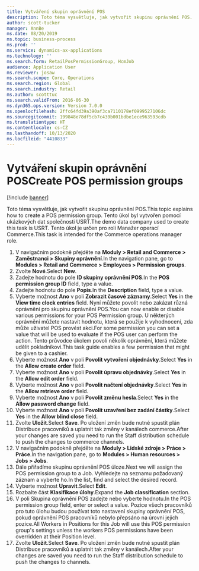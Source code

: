```yaml
---
title: Vytváření skupin oprávnění POS
description: Toto téma vysvětluje, jak vytvořit skupinu oprávnění POS.
author: scott-tucker
manager: AnnBe
ms.date: 08/20/2019
ms.topic: business-process
ms.prod: ''
ms.service: dynamics-ax-applications
ms.technology: ''
ms.search.form: RetailPosPermissionGroup, HcmJob
audience: Application User
ms.reviewer: josaw
ms.search.scope: Core, Operations
ms.search.region: Global
ms.search.industry: Retail
ms.author: scotttuc
ms.search.validFrom: 2016-06-30
ms.dyn365.ops.version: Version 7.0.0
ms.openlocfilehash: 2ffc64fd39a390af3ca7110178ef0999527106dc
ms.sourcegitcommit: 199848e78df5cb7c439b001bdbe1ece963593cdb
ms.translationtype: HT
ms.contentlocale: cs-CZ
ms.lasthandoff: 10/13/2020
ms.locfileid: "4410833"
---
```

# <a name="create-pos-permission-groups"></a><span data-ttu-id="6a62a-103">Vytváření skupin oprávnění POS</span><span class="sxs-lookup"><span data-stu-id="6a62a-103">Create POS permission groups</span></span>

[!include [banner](../includes/banner.md)]

<span data-ttu-id="6a62a-104">Toto téma vysvětluje, jak vytvořit skupinu oprávnění POS.</span><span class="sxs-lookup"><span data-stu-id="6a62a-104">This topic explains how to create a POS permission group.</span></span> <span data-ttu-id="6a62a-105">Tento úkol byl vytvořen pomocí ukázkových dat společnosti USRT.</span><span class="sxs-lookup"><span data-stu-id="6a62a-105">The demo data company used to create this task is USRT.</span></span> <span data-ttu-id="6a62a-106">Tento úkol je určen pro roli Manažer operací Commerce.</span><span class="sxs-lookup"><span data-stu-id="6a62a-106">This task is intended for the Commerce operations manager role.</span></span>

1. <span data-ttu-id="6a62a-107">V navigačním podokně přejděte na **Moduly > Retail and Commerce > Zaměstnanci > Skupiny oprávnění**.</span><span class="sxs-lookup"><span data-stu-id="6a62a-107">In the navigation pane, go to **Modules > Retail and Commerce > Employees > Permission groups**.</span></span>
2. <span data-ttu-id="6a62a-108">Zvolte **Nové**.</span><span class="sxs-lookup"><span data-stu-id="6a62a-108">Select **New**.</span></span>
3. <span data-ttu-id="6a62a-109">Zadejte hodnotu do pole **ID skupiny oprávnění POS**.</span><span class="sxs-lookup"><span data-stu-id="6a62a-109">In the **POS permission group ID** field, type a value.</span></span>
4. <span data-ttu-id="6a62a-110">Zadejte hodnotu do pole **Popis**.</span><span class="sxs-lookup"><span data-stu-id="6a62a-110">In the **Description** field, type a value.</span></span>
5. <span data-ttu-id="6a62a-111">Vyberte možnost **Ano** v poli **Zobrazit časové záznamy**.</span><span class="sxs-lookup"><span data-stu-id="6a62a-111">Select **Yes** in the **View time clock entries** field.</span></span> <span data-ttu-id="6a62a-112">Nyní můžete povolit nebo zakázat různá oprávnění pro skupinu oprávnění POS.</span><span class="sxs-lookup"><span data-stu-id="6a62a-112">You can now enable or disable various permissions for your POS Permission group.</span></span> <span data-ttu-id="6a62a-113">U některých oprávnění můžete nastavit hodnotu, která se použije k vyhodnocení, zda může uživatel POS provést akci.</span><span class="sxs-lookup"><span data-stu-id="6a62a-113">For some permission you can set a value that will be used to evaluate if the POS user can perform the action.</span></span> <span data-ttu-id="6a62a-114">Tento průvodce úkolem povolí několik oprávnění, která můžete udělit pokladníkovi.</span><span class="sxs-lookup"><span data-stu-id="6a62a-114">This task guide enables a few permission that might be given to a cashier.</span></span>  
6. <span data-ttu-id="6a62a-115">Vyberte možnost **Ano** v poli **Povolit vytvoření objednávky**.</span><span class="sxs-lookup"><span data-stu-id="6a62a-115">Select **Yes** in the **Allow create order** field.</span></span>
7. <span data-ttu-id="6a62a-116">Vyberte možnost **Ano** v poli **Povolit úpravu objednávky**.</span><span class="sxs-lookup"><span data-stu-id="6a62a-116">Select **Yes** in the **Allow edit order** field.</span></span>
8. <span data-ttu-id="6a62a-117">Vyberte možnost **Ano** v poli **Povolit načtení objednávky**.</span><span class="sxs-lookup"><span data-stu-id="6a62a-117">Select **Yes** in the **Allow retrieve order** field.</span></span>
9. <span data-ttu-id="6a62a-118">Vyberte možnost **Ano** v poli **Povolit změnu hesla**.</span><span class="sxs-lookup"><span data-stu-id="6a62a-118">Select **Yes** in the **Allow password change** field.</span></span>
10. <span data-ttu-id="6a62a-119">Vyberte možnost **Ano** v poli **Povolit uzavření bez zadání částky**.</span><span class="sxs-lookup"><span data-stu-id="6a62a-119">Select **Yes** in the **Allow blind close** field.</span></span>
11. <span data-ttu-id="6a62a-120">Zvolte **Uložit**.</span><span class="sxs-lookup"><span data-stu-id="6a62a-120">Select **Save**.</span></span> <span data-ttu-id="6a62a-121">Po uložení změn bude nutné spustit plán Distribuce pracovníků a uplatnit tak změny v kanálech commerce.</span><span class="sxs-lookup"><span data-stu-id="6a62a-121">After your changes are saved you need to run the Staff distribution schedule to push the changes to commerce channels.</span></span> 
12. <span data-ttu-id="6a62a-122">V navigačním podokně přejděte na **Moduly > Lidské zdroje > Práce > Práce**.</span><span class="sxs-lookup"><span data-stu-id="6a62a-122">In the navigation pane, go to **Modules > Human resources > Jobs > Jobs**.</span></span>
13. <span data-ttu-id="6a62a-123">Dále přiřadíme skupinu oprávnění POS úloze.</span><span class="sxs-lookup"><span data-stu-id="6a62a-123">Next we will assign the POS permission group to a Job.</span></span> <span data-ttu-id="6a62a-124">Vyhledejte na seznamu požadovaný záznam a vyberte ho.</span><span class="sxs-lookup"><span data-stu-id="6a62a-124">In the list, find and select the desired record.</span></span>
14. <span data-ttu-id="6a62a-125">Vyberte možnost **Upravit**.</span><span class="sxs-lookup"><span data-stu-id="6a62a-125">Select **Edit**.</span></span>
15. <span data-ttu-id="6a62a-126">Rozbalte část **Klasifikace úlohy**.</span><span class="sxs-lookup"><span data-stu-id="6a62a-126">Expand the **Job classification** section.</span></span>
16. <span data-ttu-id="6a62a-127">V poli Skupina oprávnění POS zadejte nebo vyberte hodnotu.</span><span class="sxs-lookup"><span data-stu-id="6a62a-127">In the POS permission group field, enter or select a value.</span></span> <span data-ttu-id="6a62a-128">Pozice všech pracovníků pro tuto úlohu budou používat toto nastavení skupiny oprávnění POS, pokud oprávnění POS pracovníků nebylo přepsáno na úrovni jejich pozice.</span><span class="sxs-lookup"><span data-stu-id="6a62a-128">All Workers in Positions for this Job will use this POS permission group's settings unless the workers POS permissions have been overridden at their Position level.</span></span>  
17. <span data-ttu-id="6a62a-129">Zvolte **Uložit**.</span><span class="sxs-lookup"><span data-stu-id="6a62a-129">Select **Save**.</span></span> <span data-ttu-id="6a62a-130">Po uložení změn bude nutné spustit plán Distribuce pracovníků a uplatnit tak změny v kanálech.</span><span class="sxs-lookup"><span data-stu-id="6a62a-130">After your changes are saved you need to run the Staff distribution schedule to push the changes to channels.</span></span>  

